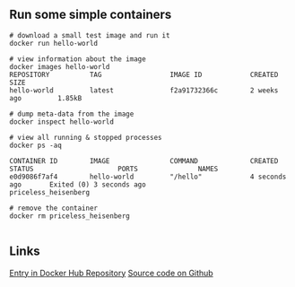 ## Run some simple containers


```
# download a small test image and run it
docker run hello-world

# view information about the image
docker images hello-world
REPOSITORY          TAG                 IMAGE ID            CREATED             SIZE
hello-world         latest              f2a91732366c        2 weeks ago         1.85kB 

# dump meta-data from the image
docker inspect hello-world

# view all running & stopped processes
docker ps -aq

CONTAINER ID        IMAGE               COMMAND             CREATED             STATUS                     PORTS               NAMES
e0d9086f7af4        hello-world         "/hello"            4 seconds ago       Exited (0) 3 seconds ago                       priceless_heisenberg

# remove the container
docker rm priceless_heisenberg


```

## Links
[Entry in Docker Hub Repository](https://hub.docker.com/_/hello-world/)
[Source code on Github](https://github.com/docker-library/hello-world)